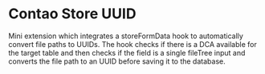 Contao Store UUID
===================

Mini extension which integrates a storeFormData hook to automatically convert file paths to UUIDs. The hook checks if there is a DCA available for the target table and then checks if the field is a single fileTree input and converts the file path to an UUID before saving it to the database.
